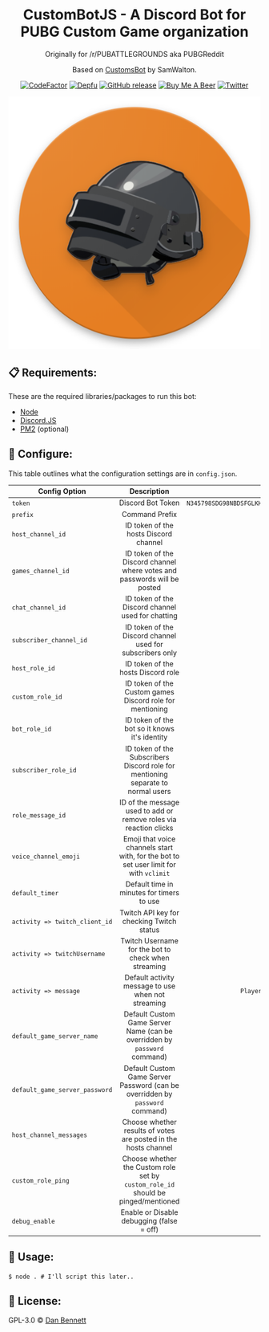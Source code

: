 <div align='center'>

# CustomBotJS - A Discord Bot for PUBG Custom Game organization

Originally for /r/PUBATTLEGROUNDS aka PUBGReddit

Based on [CustomsBot](https://github.com/Samwalton9/CustomsBot) by SamWalton.

[![CodeFactor](https://img.shields.io/codefactor/grade/github/danbennettuk/custombotjs.svg?style=for-the-badge)](https://www.codefactor.io/repository/github/danbennettuk/custombotjs)
[![Depfu](https://img.shields.io/depfu/DanBennettUK/CustomBotJS.svg?style=for-the-badge)](https://depfu.com/github/DanBennettUK/CustomBotJS?project_id=8443)
[![GitHub release](https://img.shields.io/github/release/DanBennettUK/CustomBotJS.svg?style=for-the-badge)](https://github.com/DanBennettUK/CustomBotJS/releases)
[![Buy Me A Beer](https://img.shields.io/badge/donate-buy%20me%20a%20beer-orange.svg?style=for-the-badge)](https://www.buymeacoffee.com/danbennett)
[![Twitter](https://img.shields.io/twitter/follow/DanBennett.svg?color=blue&style=for-the-badge)](https://www.twitter.com/danbennett)

<div align="center">
    <img src="./botlogo.png" />
</div>
</div>

## 📋 Requirements:

These are the required libraries/packages to run this bot:

-   [Node](https://nodejs.org/en/)
-   [Discord.JS](https://discord.js.org)
-   [PM2](http://pm2.keymetrics.io/) (optional)

## 🔧 Configure:

This table outlines what the configuration settings are in `config.json`.

| Config Option                  |                                      Description                                       |                            Example                            |
| ------------------------------ | :------------------------------------------------------------------------------------: | :-----------------------------------------------------------: |
| `token`                        |                                   Discord Bot Token                                    | `N345798SDG98NBDSFGLKHlh4.8sdglh.dfg8oe4lkndf_dhg0934sg2qevM` |
| `prefix`                       |                                     Command Prefix                                     |                              `$`                              |
| `host_channel_id`              |                         ID token of the hosts Discord channel                          |                       `40972350972635`                        |
| `games_channel_id`             |        ID token of the Discord channel where votes and passwords will be posted        |                       `40972350972635`                        |
| `chat_channel_id`              |                   ID token of the Discord channel used for chatting                    |                       `40972350972635`                        |
| `subscriber_channel_id`        |               ID token of the Discord channel used for subscribers only                |                       `40972350972635`                        |
| `host_role_id`                 |                           ID token of the hosts Discord role                           |                       `40972350972635`                        |
| `custom_role_id`               |                ID token of the Custom games Discord role for mentioning                |                       `40972350972635`                        |
| `bot_role_id`                  |                     ID token of the bot so it knows it's identity                      |                       `40972350972635`                        |
| `subscriber_role_id`           |    ID token of the Subscribers Discord role for mentioning separate to normal users    |                       `40972350972635`                        |
| `role_message_id`              |           ID of the message used to add or remove roles via reaction clicks            |                       `40972350972635`                        |
| `voice_channel_emoji`          | Emoji that voice channels start with, for the bot to set user limit for with `vclimit` |                       `40972350972635`                        |
| `default_timer`                |                       Default time in minutes for timers to use                        |                              `2`                              |
| `activity => twitch_client_id` |                       Twitch API key for checking Twitch status                        |                            `false`                            |
| `activity => twitchUsername`   |                  Twitch Username for the bot to check when streaming                   |                         `DanBennett`                          |
| `activity => message`          |                   Default activity message to use when not streaming                   |                `PlayerUnknown's BattleGrounds`                |
| `default_game_server_name`     |       Default Custom Game Server Name (can be overridden by `password` command)        |                            `true`                             |
| `default_game_server_password` |     Default Custom Game Server Password (can be overridden by `password` command)      |                            `true`                             |
| `host_channel_messages`        |            Choose whether results of votes are posted in the hosts channel             |                            `true`                             |
| `custom_role_ping`             |   Choose whether the Custom role set by `custom_role_id` should be pinged/mentioned    |                            `true`                             |
| `debug_enable`                 |                       Enable or Disable debugging (false = off)                        |                            `false`                            |

## 🚀 Usage:

```shell
$ node . # I'll script this later..
```

## 📄 License:

GPL-3.0 © [Dan Bennett](https://github.com/DanBennettUK/CustomBotJS/blob/master/LICENSE)
